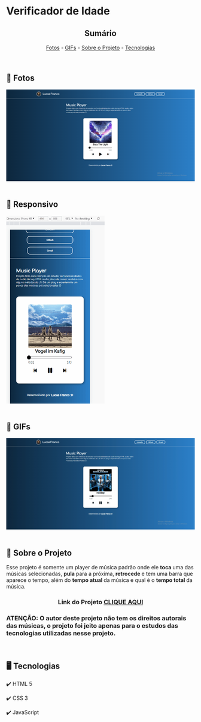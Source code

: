 <h1>Verificador de Idade</h1>

<!-- LINKS -->
<div align="center">
 
 <h2> Sumário</h2>
 
 <a href="#fotos">Fotos</a> - 
  <a href="#GIFs">GIFs</a> - 
  <a href="#sobre">Sobre o Projeto</a> - 
  <a href="#tec">Tecnologias</a>
</div>
<br>

<!-- FOTOS -->
<div id="fotos">
    <h2> 📸 Fotos </h2>
        <img src="./images/printTela1.png" alt="" style="width:750px">
        <br><br>
       
 <h2> 📱 Responsivo </h2>
    <img src="./images/projetoGIF2.gif" alt="" style="height:500px">
        <br><br>
        
   <h2 id="GIFs"> 🎥 GIFs </h2>
        <img src="./images/projetoGif.gif" alt="" style="width:750px">
        <br><br>

</div>

<!-- SOBRE -->
<div id="sobre">
    <h2> 📝 Sobre o Projeto </h2> 
    <p> Esse projeto é somente um player de música padrão onde ele <strong> toca </strong> uma das músicas selecionadas, <strong>pula </strong> para a próxima,<strong> retrocede </strong> e tem uma barra que aparece o tempo, além do  <strong> tempo atual </strong> da música e qual é o <strong> tempo total </strong> da música.</p>
 
 <h3 align="center">Link do Projeto <a href="https://lucasfrancobn.github.io/Verificador-de-Idade/">CLIQUE AQUI</a></h3>

<h3> ATENÇÃO: O autor deste projeto não tem os direitos autorais das músicas, o projeto foi jeito apenas para o estudos das tecnologias utilizadas nesse projeto. </h3>

</div>
<br>

<!-- TECNOLOGIAS -->
<div id="tec">

<h2> 🖥️ Tecnologias</h2>
    <p> ✔️ HTML 5 </p>
    <p> ✔️ CSS 3 </p>
    <p> ✔️ JavaScript </p>

</div>

